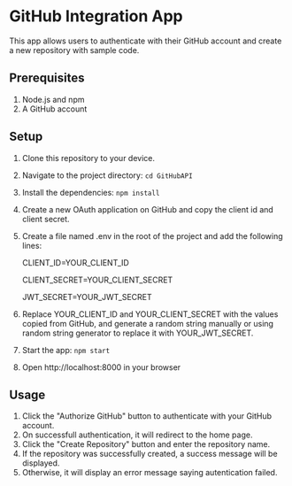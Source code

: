 # GitHub Integration App
This app allows users to authenticate with their GitHub account and create a new repository with sample code.

## Prerequisites
1. Node.js and npm
2. A GitHub account


## Setup
1. Clone this repository to your device.
2. Navigate to the project directory: `cd GitHubAPI`
3. Install the dependencies: `npm install`
4. Create a new OAuth application on GitHub and copy the client id and client secret.
5. Create a file named .env in the root of the project and add the following lines:

    CLIENT_ID=YOUR_CLIENT_ID
    
    CLIENT_SECRET=YOUR_CLIENT_SECRET
    
    JWT_SECRET=YOUR_JWT_SECRET
    
6. Replace YOUR_CLIENT_ID and YOUR_CLIENT_SECRET with the values copied from GitHub, and generate a random string manually or using random string generator to replace it with YOUR_JWT_SECRET.
7. Start the app: `npm start`
8. Open http://localhost:8000 in your browser


## Usage
1. Click the "Authorize GitHub" button to authenticate with your GitHub account.
2. On successfull authentication, it will redirect to the home page.
3. Click the "Create Repository" button and enter the repository name.
4. If the repository was successfully created, a success message will be displayed.
5. Otherwise, it will display an error message saying autentication failed.
